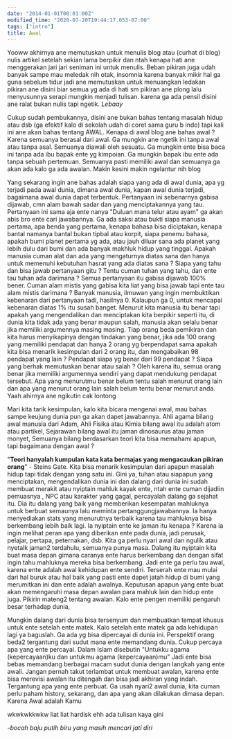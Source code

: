 ```yaml
---
date: "2014-01-01T00:01:00Z"
modified_time: "2020-07-20T19:44:17.053-07:00"
tags: ["intro"]
title: Awal
---
```


Yooww akhirnya ane memutuskan untuk menulis blog atau (curhat di blog) nulis artikel setelah sekian lama berpikir dan ntah kenapa hati ane menggerakan jari jari seniman ini untuk menulis. Beban pikiran juga udah banyak sampe mau meledak nih otak, insomnia karena banyak mikir hal ga guna sebelum tidur jadi ane memutuskan untuk menuangkan ledakan pikiran ane disini biar semua yg ada di hati sm pikiran ane plong lalu menyusunnya serapi mungkin menjadi tulisan. karena ga ada pensil disini ane ralat bukan nulis tapi ngetik. _Lebaay_

  

Cukup sudah pembukannya, disini ane bukan bahas tentang masalah hidup atau dsb (ga efektif kalo di sekolah udah di coret sama guru b indo) tapi kali ini ane akan bahas tentang AWAL. Kenapa di awal blog ane bahas awal ? Karena semuanya berasal dari awal. Ga mungkin ane ngetik ini tanpa awal atau tanpa asal. Semuanya diawali oleh sesuatu. Ga mungkin ente bisa baca ini tanpa ada ibu bapak ente yg kimpoian. Ga mungkin bapak ibu ente ada tanpa sebuah pertemuan. Semuanya pasti memiliki awal dan semuanya ga akan ada kalo ga ada awalan. Makin kesini makin ngelantur nih blog

  

Yang sekarang ingin ane bahas adalah siapa yang ada di awal dunia, apa yg terjadi pada awal dunia, dimana awal dunia, kapan awal dunia terjadi, bagaimana awal dunia dapat terbentuk. Pertanyaan ini sebenarnya gabisa dijawab, cmn alam bawah sadar dan yang menciptakannya yang tau. Pertanyaan ini sama aja ente nanya "Duluan mana telur atau ayam" ga akan abis bro ente cari jawabannya. Ga ada saksi atau bukti siapa manusia pertama, apa benda yang pertama, kenapa bahasa bisa diciptakan, kenapa bantal namanya bantal bukan tipbal atau korpit, siapa penemu bahasa, apakah bumi planet pertama yg ada, atau jauh diluar sana ada planet yang lebih dulu dari bumi dan ada banyak makhluk hidup yang tinggal. Apakah manusia cuman alat dan ada yang mengaturnya diatas sana dan hanya untuk memenuhi kebutuhan hasrat yang ada diatas sana ? Siapa yang tahu dan bisa jawab pertanyaan gitu ? Tentu cuman tuhan yang tahu, dan ente tau tuhan ada darimana ? Semua pertanyaan itu gabisa dijawab 100% bener. Cuman alam mistis yang gabisa kita liat yang bisa jawab tapi ente tau alam mistis darimana ? Banyak manusia, ilmuwan yang ingin membuktikan kebenaran dari pertanyaan tadi, hasilnya 0. Kalaupun ga 0, untuk mencapai kebenaran diatas 1% itu susah banget. Menurut kita manusia itu benar tapi apakah yang mengendalikan dan menciptakan kita berpikir seperti itu, di dunia kita tidak ada yang benar maupun salah, manusia akan selalu benar jika memiliki argumennya masing masing. Tiap orang beda pemikiran dan kita harus menyikapinya dengan tindakan yang benar, jika ada 100 orang yang memiliki pendapat dan hanya 2 orang yg berpendapat sama apakah kita bisa menarik kesimpulan dari 2 orang itu, dan mengabaikan 98 pendapat yang lain ? Pendapat siapa yg benar dari 99 pendapat ? Siapa yang berhak memutuskan benar atau salah ? Oleh karena itu, semua orang benar jika memiliki argumennya sendiri yang dapat mendukung pendapat tersebut. Apa yang menurutmu benar belum tentu salah menurut orang lain dan apa yang menurut orang lain salah belum tentu benar menurut anda. Yaah ahirnya ane ngikutin cak lontong

  

Mari kita tarik kesimpulan, kalo kita bicara mengenai awal, mau bahas sampe keujung dunia pun ga akan dapet jawabannya. Ahli agama bilang awal manusia dari Adam, Ahli Fisika atau Kimia bilang awal itu adalah atom atau partikel, Sejarawan bilang awal itu jaman dinosaurus atau jaman monyet, Semuanya bilang berdasarkan teori kita bisa memahami apapun, tapi bagaimana dengan awal ?

  

"**Teori hanyalah kumpulan kata kata bermajas yang mengacaukan pikiran orang**" - Steins Gate. Kita bisa menarik kesimpulan dari apapun masalah hidup tapi tidak dengan yang satu ini. Gini ya, tuhan atau siapapun yang menciptakan, mengendalikan dunia ini dan dalang dari dunia ini sudah membuat merakit atau nyiptain mahluk kayak ente, ntah ente cuman dijadiin pemuasnya , NPC atau karakter yang gagal, percayalah dalang ga sejahat itu. Dia itu dalang yang baik yang memberikan kesempatan mahluknya untuk berbuat semaunya lalu meminta pertanggungjawabannya. Ia hanya menyediakan stats yang menurutnya terbaik karena tau mahluknya bisa berkembang lebih baik lagi. Ia nyiptain ente ke jaman itu kenapa ? Karena ia ingin melihat peran apa yang diberikan ente pada dunia, jadi perusak, pelajar, pertapa, peternakan, dsb. Kita ga perlu nyari awal dan ngulik atau nyetalk jaman2 terdahulu, semuanya punya masa. Dalang itu nyiptain kita buat masa depan gimana caranya ente harus berkembang dan dengan sifat ingin tahu mahluknya mereka bisa berkembang. Jadi ente ga perlu tau awal, karena ente adalah awal kehidupan ente sendiri. Terserah ente mau mulai dari hal buruk atau hal baik yang pasti ente dapet jatah hidup di bumi yang merumitkan ini dan ente adalah awalnya. Keputusan apapun yang ente buat akan memengaruhi masa depan awalan para mahluk lain dan hidup ente juga. Pikirin mateng2 tentang awalan. Kalo ente pengen memiliki pengaruh besar terhadap dunia,

  

Mungkin dalang dari dunia bisa tersenyum dan membuatkan tempat khusus untuk ente setelah ente matek. Kalo setelah ente matek ga ada kehidupan lagi ya baguslah. Ga ada yg bisa dipercayai di dunia ini. Perspektif orang beda2 tergantung dari sudut mana ente memandang dunia. Cukup percaya apa yang ente percayai. Dalam Islam disebutin "Untukku agama (kepercayaan)ku dan untukmu agama (kepercayaan)mu" Jadi ente bisa bebas memandang berbagai macam sudut dunia dengan langkah yang ente awali. Jangan pernah takut terlambat untuk membuat awalan, karena ente bisa merevisi awalan itu ditengah dan bisa jadi akhiran yang indah. Tergantung apa yang ente perbuat. Ga usah nyari2 awal dunia, kita cuman perlu paham history, sekarang, dan apa yang akan dilakukan dimasa depan. Karena Awal adalah Kamu

  

wkwkwkkwkw liat liat hardisk ehh ada tulisan kaya gini

\-_bocah baju putih biru yang masih mencari jati diri_